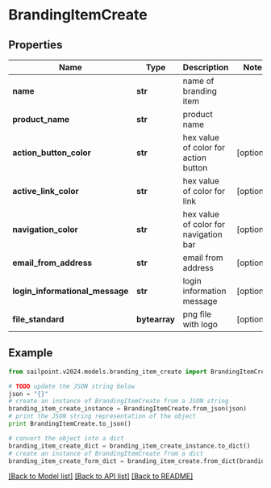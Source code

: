 # BrandingItemCreate


## Properties

Name | Type | Description | Notes
------------ | ------------- | ------------- | -------------
**name** | **str** | name of branding item | 
**product_name** | **str** | product name | 
**action_button_color** | **str** | hex value of color for action button | [optional] 
**active_link_color** | **str** | hex value of color for link | [optional] 
**navigation_color** | **str** | hex value of color for navigation bar | [optional] 
**email_from_address** | **str** | email from address | [optional] 
**login_informational_message** | **str** | login information message | [optional] 
**file_standard** | **bytearray** | png file with logo | [optional] 

## Example

```python
from sailpoint.v2024.models.branding_item_create import BrandingItemCreate

# TODO update the JSON string below
json = "{}"
# create an instance of BrandingItemCreate from a JSON string
branding_item_create_instance = BrandingItemCreate.from_json(json)
# print the JSON string representation of the object
print BrandingItemCreate.to_json()

# convert the object into a dict
branding_item_create_dict = branding_item_create_instance.to_dict()
# create an instance of BrandingItemCreate from a dict
branding_item_create_form_dict = branding_item_create.from_dict(branding_item_create_dict)
```
[[Back to Model list]](../README.md#documentation-for-models) [[Back to API list]](../README.md#documentation-for-api-endpoints) [[Back to README]](../README.md)


